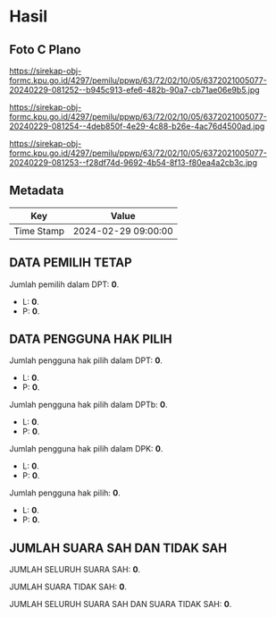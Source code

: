 # Hasil

## Foto C Plano

https://sirekap-obj-formc.kpu.go.id/4297/pemilu/ppwp/63/72/02/10/05/6372021005077-20240229-081252--b945c913-efe6-482b-90a7-cb71ae06e9b5.jpg

https://sirekap-obj-formc.kpu.go.id/4297/pemilu/ppwp/63/72/02/10/05/6372021005077-20240229-081254--4deb850f-4e29-4c88-b26e-4ac76d4500ad.jpg

https://sirekap-obj-formc.kpu.go.id/4297/pemilu/ppwp/63/72/02/10/05/6372021005077-20240229-081253--f28df74d-9692-4b54-8f13-f80ea4a2cb3c.jpg


## Metadata

| Key        | Value               |
| ---------- | ------------------- |
| Time Stamp | 2024-02-29 09:00:00 |


## DATA PEMILIH TETAP

Jumlah pemilih dalam DPT: **0**.
 * L: **0**.
 * P: **0**.

## DATA PENGGUNA HAK PILIH

Jumlah pengguna hak pilih dalam DPT: **0**.
 * L: **0**.
 * P: **0**.

Jumlah pengguna hak pilih dalam DPTb: **0**.
 * L: **0**.
 * P: **0**.

Jumlah pengguna hak pilih dalam DPK: **0**.
 * L: **0**.
 * P: **0**.

Jumlah pengguna hak pilih: **0**.
 * L: **0**.
 * P: **0**.

## JUMLAH SUARA SAH DAN TIDAK SAH

JUMLAH SELURUH SUARA SAH: **0**.

JUMLAH SUARA TIDAK SAH: **0**.

JUMLAH SELURUH SUARA SAH DAN SUARA TIDAK SAH: **0**.


